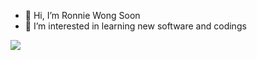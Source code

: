 - 👋 Hi, I’m Ronnie Wong Soon
- 👀 I’m interested in learning new software and codings

<a href="https://visitcount.itsvg.in">
  <img src="https://visitcount.itsvg.in/api?id=duaneash2405&label=Profile%20Views&color=3&pretty=false" />
</a>
<!---
duaneash2405/duaneash2405 is a ✨ special ✨ repository because its `README.md` (this file) appears on your GitHub profile.
You can click the Preview link to take a look at your changes.
--->

